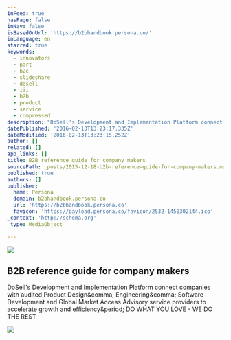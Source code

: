 ```yaml
---
inFeed: true
hasPage: false
inNav: false
isBasedOnUrl: 'https://b2bhandbook.persona.co/'
inLanguage: en
starred: true
keywords:
  - innovators
  - part
  - b2c
  - slideshare
  - dosell
  - iii
  - b2b
  - product
  - service
  - compressed
description: "DoSell's Development and Implementation Platform connect companies with audited Product Design, Engineering, Software Development and Global Market Access Advisory service providers to accelerate growth and efficiency. DO WHAT YOU LOVE - WE DO THE REST"
datePublished: '2016-02-13T13:23:17.335Z'
dateModified: '2016-02-13T13:23:15.252Z'
author: []
related: []
app_links: []
title: B2B reference guide for company makers
sourcePath: _posts/2015-12-18-b2b-reference-guide-for-company-makers.md
published: true
authors: []
publisher:
  name: Persona
  domain: b2bhandbook.persona.co
  url: 'https://b2bhandbook.persona.co'
  favicon: 'https://payload.persona.co/favicon/2532-1450302144.ico'
_context: 'http://schema.org'
_type: MediaObject

---
```

![](https://s3-us-west-2.amazonaws.com/the-grid-img/p/e2dcb342e88021766cdb4446045bd1dea94e8ba2.jpg)

<article style=""><h1>B2B reference guide for company makers</h1><p>DoSell's Development and Implementation Platform connect companies with audited Product Design&amp;comma; Engineering&amp;comma; Software Development and Global Market Access Advisory service providers to accelerate growth and efficiency&amp;period; DO WHAT YOU LOVE - WE DO THE REST</p><img src="https://payload.persona.co/1/0/2532/headerimg/profile_1450302064.jpg" /></article>